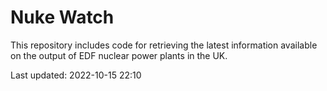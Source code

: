 # Nuke Watch

This repository includes code for retrieving the latest information available on the output of EDF nuclear power plants in the UK.

Last updated: 2022-10-15 22:10